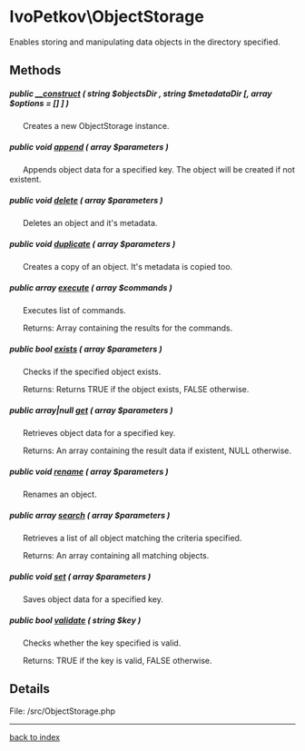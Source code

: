 # IvoPetkov\ObjectStorage

Enables storing and manipulating data objects in the directory specified.

## Methods

##### public [__construct](ivopetkov.objectstorage.__construct.method.md) ( string $objectsDir , string $metadataDir [, array $options = [] ] )

&nbsp;&nbsp;&nbsp;&nbsp;&nbsp;&nbsp;Creates a new ObjectStorage instance.

##### public void [append](ivopetkov.objectstorage.append.method.md) ( array $parameters )

&nbsp;&nbsp;&nbsp;&nbsp;&nbsp;&nbsp;Appends object data for a specified key. The object will be created if not existent.

##### public void [delete](ivopetkov.objectstorage.delete.method.md) ( array $parameters )

&nbsp;&nbsp;&nbsp;&nbsp;&nbsp;&nbsp;Deletes an object and it's metadata.

##### public void [duplicate](ivopetkov.objectstorage.duplicate.method.md) ( array $parameters )

&nbsp;&nbsp;&nbsp;&nbsp;&nbsp;&nbsp;Creates a copy of an object. It's metadata is copied too.

##### public array [execute](ivopetkov.objectstorage.execute.method.md) ( array $commands )

&nbsp;&nbsp;&nbsp;&nbsp;&nbsp;&nbsp;Executes list of commands.

&nbsp;&nbsp;&nbsp;&nbsp;&nbsp;&nbsp;Returns: Array containing the results for the commands.

##### public bool [exists](ivopetkov.objectstorage.exists.method.md) ( array $parameters )

&nbsp;&nbsp;&nbsp;&nbsp;&nbsp;&nbsp;Checks if the specified object exists.

&nbsp;&nbsp;&nbsp;&nbsp;&nbsp;&nbsp;Returns: Returns TRUE if the object exists, FALSE otherwise.

##### public array|null [get](ivopetkov.objectstorage.get.method.md) ( array $parameters )

&nbsp;&nbsp;&nbsp;&nbsp;&nbsp;&nbsp;Retrieves object data for a specified key.

&nbsp;&nbsp;&nbsp;&nbsp;&nbsp;&nbsp;Returns: An array containing the result data if existent, NULL otherwise.

##### public void [rename](ivopetkov.objectstorage.rename.method.md) ( array $parameters )

&nbsp;&nbsp;&nbsp;&nbsp;&nbsp;&nbsp;Renames an object.

##### public array [search](ivopetkov.objectstorage.search.method.md) ( array $parameters )

&nbsp;&nbsp;&nbsp;&nbsp;&nbsp;&nbsp;Retrieves a list of all object matching the criteria specified.

&nbsp;&nbsp;&nbsp;&nbsp;&nbsp;&nbsp;Returns: An array containing all matching objects.

##### public void [set](ivopetkov.objectstorage.set.method.md) ( array $parameters )

&nbsp;&nbsp;&nbsp;&nbsp;&nbsp;&nbsp;Saves object data for a specified key.

##### public bool [validate](ivopetkov.objectstorage.validate.method.md) ( string $key )

&nbsp;&nbsp;&nbsp;&nbsp;&nbsp;&nbsp;Checks whether the key specified is valid.

&nbsp;&nbsp;&nbsp;&nbsp;&nbsp;&nbsp;Returns: TRUE if the key is valid, FALSE otherwise.

## Details

File: /src/ObjectStorage.php

---

[back to index](index.md)

